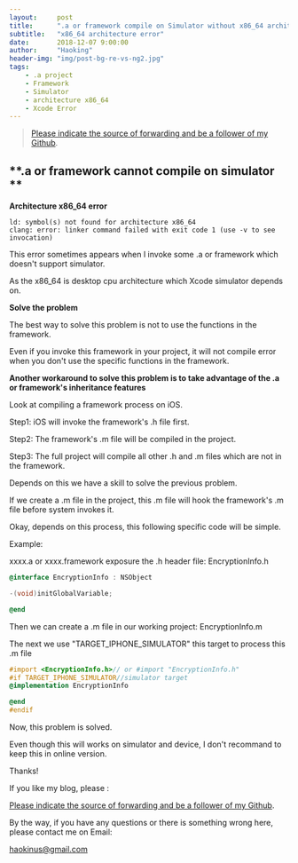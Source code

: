 ```yaml
---
layout:     post
title:      ".a or framework compile on Simulator without x86_64 architecture"
subtitle:   "x86_64 architecture error"
date:       2018-12-07 9:00:00
author:     "Haoking"
header-img: "img/post-bg-re-vs-ng2.jpg"
tags:
    - .a project
    - Framework
    - Simulator
    - architecture x86_64
    - Xcode Error
---
```


> [Please indicate the source of forwarding and be a follower of my Github](https://github.com/haoking).



## **.a or framework cannot compile on simulator **

**Architecture x86_64 error**

```shell
ld: symbol(s) not found for architecture x86_64
clang: error: linker command failed with exit code 1 (use -v to see invocation)
```

This error sometimes appears when I invoke some .a or framework which doesn't support simulator.

As the x86_64 is desktop cpu architecture which Xcode simulator depends on.



**Solve the problem**

The best way to solve this problem is not to use the functions in the framework.

Even if you invoke this framework in your project, it will not compile error when you don't use the specific functions in the framework.



**Another workaround to solve this problem is to take advantage of the .a or framework's inheritance features**

Look at compiling a framework process on iOS.

Step1: iOS will invoke the framework's .h file first.

Step2: The framework's .m file will be compiled in the project.

Step3: The full project will compile all other .h and .m files which are not in the framework.



Depends on this we have a skill to solve the previous problem.

If we create a .m file in the project, this .m file will hook the framework's .m file before system invokes it.

Okay, depends on this process, this following specific code will be simple.



Example:

xxxx.a or xxxx.framework exposure the .h header file: EncryptionInfo.h

```objective-c
@interface EncryptionInfo : NSObject

-(void)initGlobalVariable;

@end
```



Then we can create a .m file in our working project: EncryptionInfo.m

The next we use "TARGET_IPHONE_SIMULATOR" this target to process this .m file

```objective-c
#import <EncryptionInfo.h>// or #import "EncryptionInfo.h"
#if TARGET_IPHONE_SIMULATOR//simulator target
@implementation EncryptionInfo

@end
#endif
```



Now, this problem is solved.

Even though this will works on simulator and device, I don't recommand to keep this in online version.

Thanks!



If you like my blog, please :

[Please indicate the source of forwarding and be a follower of my Github](https://github.com/haoking).



By the way, if you have any questions or there is something wrong here, please contact me on Email:

haokinus@gmail.com 


